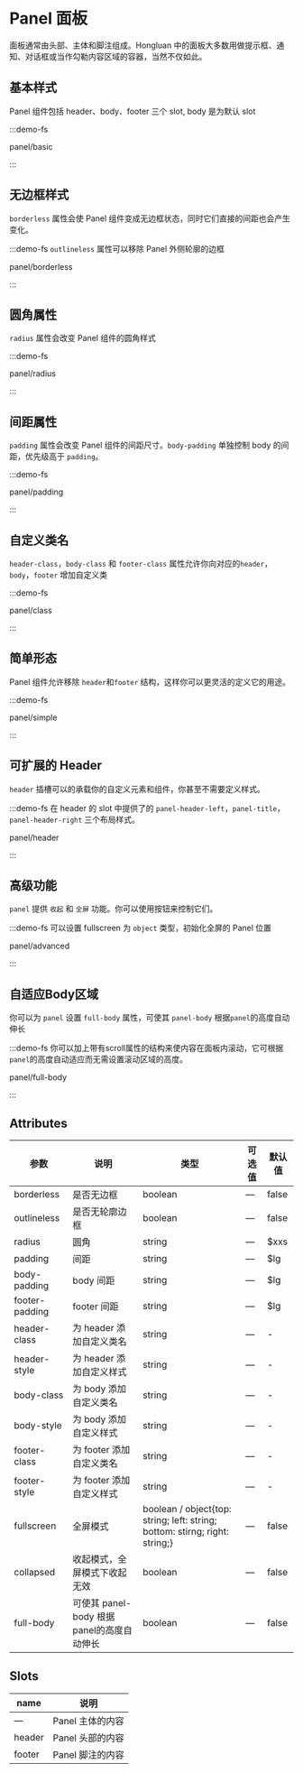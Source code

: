 # Panel 面板

面板通常由头部、主体和脚注组成。Hongluan 中的面板大多数用做提示框、通知、对话框或当作勾勒内容区域的容器，当然不仅如此。

## 基本样式

Panel 组件包括 header、body、footer 三个 slot, body 是为默认 slot

:::demo-fs

panel/basic

:::

## 无边框样式

`borderless` 属性会使 Panel 组件变成无边框状态，同时它们直接的间距也会产生变化。

:::demo-fs `outlineless` 属性可以移除 Panel 外侧轮廓的边框

panel/borderless

:::

## 圆角属性

`radius` 属性会改变 Panel 组件的圆角样式

:::demo-fs

panel/radius

:::

## 间距属性

`padding` 属性会改变 Panel 组件的间距尺寸。`body-padding` 单独控制 body 的间距，优先级高于 `padding`。

:::demo-fs

panel/padding

:::

## 自定义类名

`header-class`，`body-class` 和 `footer-class` 属性允许你向对应的`header`，`body`，`footer` 增加自定义类

:::demo-fs

panel/class

:::

## 简单形态

Panel 组件允许移除 `header`和`footer` 结构，这样你可以更灵活的定义它的用途。

:::demo-fs

panel/simple

:::

## 可扩展的 Header

`header` 插槽可以的承载你的自定义元素和组件，你甚至不需要定义样式。

:::demo-fs 在 header 的 slot 中提供了的 `panel-header-left`，`panel-title`，`panel-header-right` 三个布局样式。

panel/header

:::

## 高级功能

`panel` 提供 `收起` 和 `全屏` 功能。你可以使用按钮来控制它们。

:::demo-fs 可以设置 fullscreen 为 `object` 类型，初始化全屏的 Panel 位置

panel/advanced

:::

## 自适应Body区域

你可以为 `panel` 设置 `full-body` 属性，可使其 `panel-body` 根据`panel`的高度自动伸长

:::demo-fs 你可以加上带有scroll属性的结构来使内容在面板内滚动，它可根据`panel`的高度自动适应而无需设置滚动区域的高度。

panel/full-body

:::

## Attributes

| 参数           | 说明                                  | 类型                                                                        | 可选值 | 默认值 |
| -------------- | --------------- | ------------------ | ------ | ------ |
| borderless     | 是否无边框                            | boolean   | —      | false  |
| outlineless    | 是否无轮廓边框                        | boolean | —      | false  |
| radius         | 圆角                                  | string| —      | \$xxs  |
| padding        | 间距                                  | string| —      | \$lg   |
| body-padding   | body 间距                             | string  | —      | \$lg   |
| footer-padding | footer 间距                           | string  | —      | \$lg   |
| header-class   | 为 header 添加自定义类名              | string   | —      | -      |
| header-style   | 为 header 添加自定义样式              | string   | —      | -      |
| body-class     | 为 body 添加自定义类名                | string | —      | -      |
| body-style   | 为 body 添加自定义样式              | string   | —      | -      |
| footer-class   | 为 footer 添加自定义类名              | string  | —      | -      |
| footer-style   | 为 footer 添加自定义样式              | string   | —      | -      |
| fullscreen     | 全屏模式                              | boolean / object{top: string; left: string; bottom: stirng; right: string;} | —      | false  |
| collapsed      | 收起模式，全屏模式下收起无效          | boolean   | —      | false  |
| full-body   | 可使其 panel-body 根据panel的高度自动伸长 | boolean  | —      | false  |

## Slots

| name   | 说明             |
| ------ | ---------------- |
| —      | Panel 主体的内容 |
| header | Panel 头部的内容 |
| footer | Panel 脚注的内容 |
